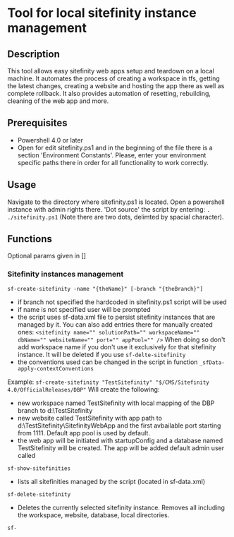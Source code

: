 # Tool for local sitefinity instance management

## Description
This tool allows easy sitefinity web apps setup and teardown on a local machine. It automates the process of creating a workspace in tfs, getting the latest changes, creating a website and hosting the app there as well as complete rollback. It also provides automation of resetting, rebuilding, cleaning of the web app and more.

## Prerequisites
- Powershell 4.0 or later
- Open for edit sitefinity.ps1 and in the beginning of the file there is a section 'Environment Constants'. Please, enter your environment specific paths there in order for all functionality to work correctly.

## Usage
Navigate to the directory where sitefinity.ps1 is located. Open a powershell instance with admin rights there. 'Dot source' the script by entering: `. ./sitefinity.ps1` (Note there are two dots, delimted by spacial character).

## Functions
Optional params given in []

### Sitefinity instances management

`sf-create-sitefinity -name "{theName}" [-branch "{theBranch}"]`
- if branch not specified the hardcoded in sitefinity.ps1 script will be used
- if name is not specified user will be prompted
- the script uses sf-data.xml file to persist sitefinity instances that are managed by it. You can also add entries there for manually created ones:
`<sitefinity name="" solutionPath="" workspaceName="" dbName="" websiteName="" port="" appPool="" />`
When doing so don't add workspace name if you don't use it exclusively for that sitefinity instance. It will be deleted if you use `sf-delte-sitefinity`
- the conventions used can be changed in the script in function `_sfData-apply-contextConventions`

Example: `sf-create-sitefinity "TestSitefinity" "$/CMS/Sitefinity 4.0/OfficialReleases/DBP"`
Will create the following:
- new workspace named TestSitefinity with local mapping of the DBP branch to d:\TestSitefinity
- new website called TestSitefinity with app path to d:\TestSitefinity\SitefinityWebApp and the first avbailable port starting from 1111. Default app pool is used by default.
- the web app will be initiated with startupConfig and a database named TestSitefinity will be created. The app will be added default admin user called

`sf-show-sitefinities`
- lists all sitefinities managed by the script (located in sf-data.xml)

`sf-delete-sitefinity`
- Deletes the currently selected sitefinity instance. Removes all including the workspace, website, database, local directories.

`sf-`